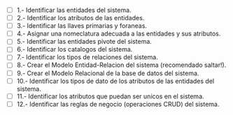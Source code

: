 - [ ] 1.- Identificar las entidades del sistema.
- [ ] 2.- Identificar los atributos de las entidades.
- [ ] 3.- Identificar las llaves primarias y foraneas.
- [ ] 4.- Asignar una nomeclatura adecuada a las entidades y sus atributos.
- [ ] 5.- Identificar las entidades pivote del sistema.
- [ ] 6.- Identificar los catalogos del sistema.
- [ ] 7.- Identificar los tipos de relaciones del sistema.
- [ ] 8.- Crear el Modelo Entidad-Relacion del sistema (recomendado saltar!).
- [ ] 9.- Crear el Modelo Relacional de la base de datos del sistema.
- [ ] 10.- Identificar los tipos de dato de los atributos de las entidades del sistema.
- [ ] 11.- Identificar los atributos que puedan ser unicos en el sistema.
- [ ] 12.- Identificar las reglas de negocio (operaciones  CRUD) del sistema.